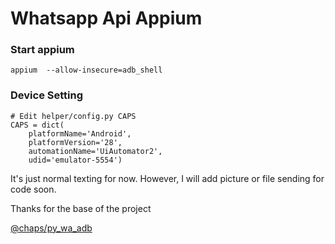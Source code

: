 # Whatsapp Api Appium

### Start appium 

    appium  --allow-insecure=adb_shell

### Device Setting

    # Edit helper/config.py CAPS
    CAPS = dict(
        platformName='Android',
        platformVersion='28',
        automationName='UiAutomator2',
        udid='emulator-5554')

It's just normal texting for now. However, I will add picture or file sending for code soon.

Thanks for the base of the project

[@chaps/py_wa_adb](https://github.com/chaps/py_wa_adb)
